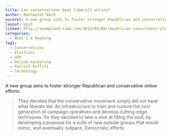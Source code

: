 ```yaml
---
title: Can conservatives beat liberals online?
author: Nathaniel Ward
excerpt: A new group aims to foster stronger Republican and conservative online efforts.
layout: post
linked: http://swampland.time.com/2013/03/04/republican-consultants-plot-new-tech-savvy-infrastructure/
categories:
  - What I’m Reading
tags:
  - Conservatives
  - Elections
  - GOP
  - Online marketing
  - Patrick Ruffini
  - Technology
---
```

A new group aims to foster stronger Republican and conservative online efforts:

> They decided that the conservative movement simply did not have what liberals did: An infrastructure to train and nurture the next generation of campaign operatives and develop cutting-edge techniques. So they decided to take a shot at filling the void, by developing a proposal for a suite of new outside groups that would mimic, and eventually outpace, Democratic efforts.